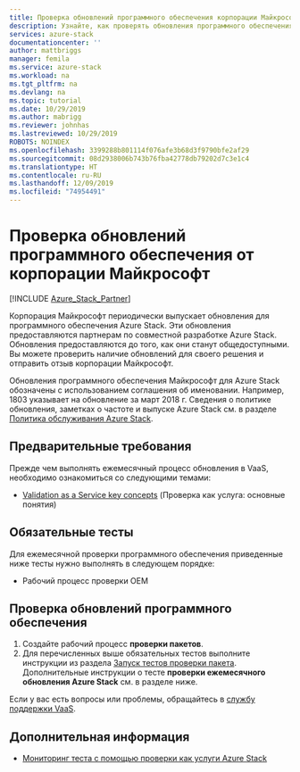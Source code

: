 ```yaml
---
title: Проверка обновлений программного обеспечения корпорации Майкрософт с помощью проверки как услуги Azure Stack | Документация Майкрософт
description: Узнайте, как проверять обновления программного обеспечения корпорации Майкрософт с помощью проверки как услуги.
services: azure-stack
documentationcenter: ''
author: mattbriggs
manager: femila
ms.service: azure-stack
ms.workload: na
ms.tgt_pltfrm: na
ms.devlang: na
ms.topic: tutorial
ms.date: 10/29/2019
ms.author: mabrigg
ms.reviewer: johnhas
ms.lastreviewed: 10/29/2019
ROBOTS: NOINDEX
ms.openlocfilehash: 3399288b801114f076afe3b68d3f9790bfe2af29
ms.sourcegitcommit: 08d2938006b743b76fba42778db79202d7c3e1c4
ms.translationtype: HT
ms.contentlocale: ru-RU
ms.lasthandoff: 12/09/2019
ms.locfileid: "74954491"
---
```

# <a name="validate-software-updates-from-microsoft"></a>Проверка обновлений программного обеспечения от корпорации Майкрософт

[!INCLUDE [Azure_Stack_Partner](./includes/azure-stack-partner-appliesto.md)]

Корпорация Майкрософт периодически выпускает обновления для программного обеспечения Azure Stack. Эти обновления предоставляются партнерам по совместной разработке Azure Stack. Обновления предоставляются до того, как они станут общедоступными. Вы можете проверить наличие обновлений для своего решения и отправить отзыв корпорации Майкрософт.

Обновления программного обеспечения Майкрософт для Azure Stack обозначены с использованием соглашения об именовании. Например, 1803 указывает на обновление за март 2018 г. Сведения о политике обновления, заметках о частоте и выпуске Azure Stack см. в разделе [Политика обслуживания Azure Stack](../operator/azure-stack-servicing-policy.md).

## <a name="prerequisites"></a>Предварительные требования

Прежде чем выполнять ежемесячный процесс обновления в VaaS, необходимо ознакомиться со следующими темами:

- [Validation as a Service key concepts](azure-stack-vaas-key-concepts.md) (Проверка как услуга: основные понятия)

## <a name="required-tests"></a>Обязательные тесты

Для ежемесячной проверки программного обеспечения приведенные ниже тесты нужно выполнять в следующем порядке:

- Рабочий процесс проверки OEM

## <a name="validating-software-updates"></a>Проверка обновлений программного обеспечения

1. Создайте рабочий процесс **проверки пакетов**.
1. Для перечисленных выше обязательных тестов выполните инструкции из раздела [Запуск тестов проверки пакета](azure-stack-vaas-validate-oem-package.md#run-package-validation-tests). Дополнительные инструкции о тесте **проверки ежемесячного обновления Azure Stack** см. в разделе ниже.

Если у вас есть вопросы или проблемы, обращайтесь в [службу поддержки VaaS](mailto:vaashelp@microsoft.com).

## <a name="next-steps"></a>Дополнительная информация

- [Мониторинг теста с помощью проверки как услуги Azure Stack](azure-stack-vaas-monitor-test.md)